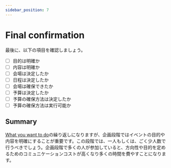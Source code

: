 ```yaml
---
sidebar_position: 7
---
```


# Final confirmation

最後に、以下の項目を確認しましょう。

- [ ] 目的は明確か
- [ ] 内容は明確か
- [ ] 会場は決定したか
- [ ] 日程は決定したか
- [ ] 会場は確保できたか
- [ ] 予算は決定したか
- [ ] 予算の確保方法は決定したか
- [ ] 予算の確保方法は実行可能か

## Summary

[What you want to do](./want-to-do)の繰り返しになりますが、企画段階ではイベントの目的や内容を明確にすることが重要です。この段階では、一人もしくは、ごく少人数で行うべきでしょう。企画段階で多くの人が参加していると、方向性や目的を定めるためのコミュニケーションコストが高くなり多くの時間を費やすことになります。
